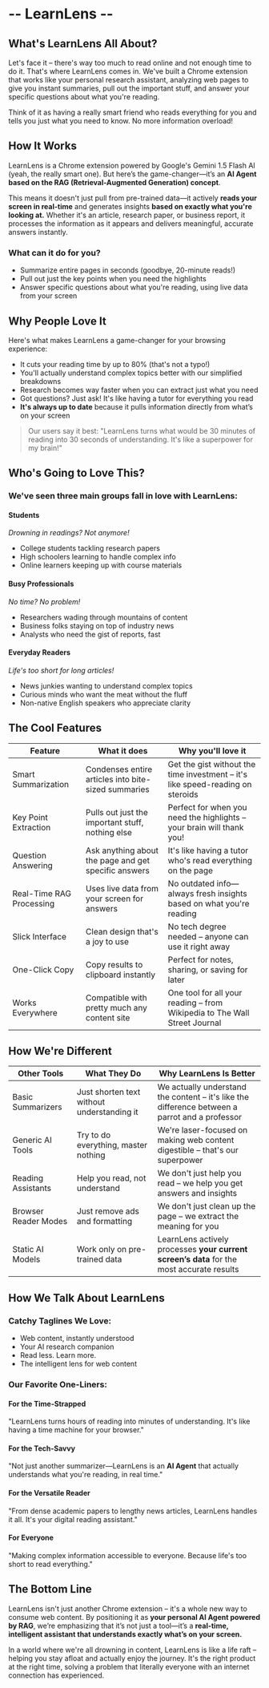 # -- LearnLens --

## What's LearnLens All About?

Let's face it – there's way too much to read online and not enough time to do it. That's where LearnLens comes in. We've built a Chrome extension that works like your personal research assistant, analyzing web pages to give you instant summaries, pull out the important stuff, and answer your specific questions about what you're reading.

Think of it as having a really smart friend who reads everything for you and tells you just what you need to know. No more information overload!

## How It Works

LearnLens is a Chrome extension powered by Google's Gemini 1.5 Flash AI (yeah, the really smart one). But here’s the game-changer—it’s an **AI Agent based on the RAG (Retrieval-Augmented Generation) concept**. 

This means it doesn't just pull from pre-trained data—it actively **reads your screen in real-time** and generates insights **based on exactly what you're looking at.** Whether it's an article, research paper, or business report, it processes the information as it appears and delivers meaningful, accurate answers instantly. 

### What can it do for you?

- Summarize entire pages in seconds (goodbye, 20-minute reads!)
- Pull out just the key points when you need the highlights
- Answer specific questions about what you're reading, using live data from your screen

## Why People Love It

Here's what makes LearnLens a game-changer for your browsing experience:

- It cuts your reading time by up to 80% (that's not a typo!)
- You'll actually understand complex topics better with our simplified breakdowns
- Research becomes way faster when you can extract just what you need
- Got questions? Just ask! It's like having a tutor for everything you read
- **It's always up to date** because it pulls information directly from what’s on your screen

> Our users say it best: "LearnLens turns what would be 30 minutes of reading into 30 seconds of understanding. It's like a superpower for my brain!"

## Who's Going to Love This?

### We've seen three main groups fall in love with LearnLens:

#### Students
*Drowning in readings? Not anymore!*

- College students tackling research papers
- High schoolers learning to handle complex info
- Online learners keeping up with course materials

#### Busy Professionals
*No time? No problem!*

- Researchers wading through mountains of content
- Business folks staying on top of industry news
- Analysts who need the gist of reports, fast

#### Everyday Readers
*Life's too short for long articles!*

- News junkies wanting to understand complex topics
- Curious minds who want the meat without the fluff
- Non-native English speakers who appreciate clarity

## The Cool Features

| Feature | What it does | Why you'll love it |
|---------|--------------|-------------------|
| Smart Summarization | Condenses entire articles into bite-sized summaries | Get the gist without the time investment – it's like speed-reading on steroids |
| Key Point Extraction | Pulls out just the important stuff, nothing else | Perfect for when you need the highlights – your brain will thank you! |
| Question Answering | Ask anything about the page and get specific answers | It's like having a tutor who's read everything on the page |
| Real-Time RAG Processing | Uses live data from your screen for answers | No outdated info—always fresh insights based on what you're reading |
| Slick Interface | Clean design that's a joy to use | No tech degree needed – anyone can use it right away |
| One-Click Copy | Copy results to clipboard instantly | Perfect for notes, sharing, or saving for later |
| Works Everywhere | Compatible with pretty much any content site | One tool for all your reading – from Wikipedia to The Wall Street Journal |

## How We're Different

| Other Tools | What They Do | Why LearnLens Is Better |
|-------------|--------------|-------------------------|
| Basic Summarizers | Just shorten text without understanding it | We actually understand the content – it's like the difference between a parrot and a professor |
| Generic AI Tools | Try to do everything, master nothing | We're laser-focused on making web content digestible – that's our superpower |
| Reading Assistants | Help you read, not understand | We don't just help you read – we help you get answers and insights |
| Browser Reader Modes | Just remove ads and formatting | We don't just clean up the page – we extract the meaning for you |
| Static AI Models | Work only on pre-trained data | LearnLens actively processes **your current screen’s data** for the most accurate results |

## How We Talk About LearnLens

### Catchy Taglines We Love:

- Web content, instantly understood
- Your AI research companion
- Read less. Learn more.
- The intelligent lens for web content

### Our Favorite One-Liners:

#### For the Time-Strapped
"LearnLens turns hours of reading into minutes of understanding. It's like having a time machine for your browser."

#### For the Tech-Savvy
"Not just another summarizer—LearnLens is an **AI Agent** that actually understands what you're reading, in real time."

#### For the Versatile Reader
"From dense academic papers to lengthy news articles, LearnLens handles it all. It's your digital reading assistant."

#### For Everyone
"Making complex information accessible to everyone. Because life's too short to read everything."

## The Bottom Line

LearnLens isn't just another Chrome extension – it's a whole new way to consume web content. By positioning it as **your personal AI Agent powered by RAG**, we’re emphasizing that it’s not just a tool—it’s a **real-time, intelligent assistant that understands exactly what’s on your screen.**

In a world where we're all drowning in content, LearnLens is like a life raft – helping you stay afloat and actually enjoy the journey. It's the right product at the right time, solving a problem that literally everyone with an internet connection has experienced.
